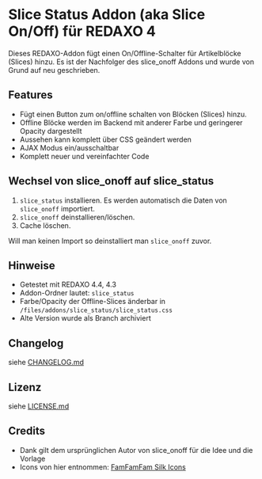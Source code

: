 Slice Status Addon (aka Slice On/Off) für REDAXO 4
===================================================

Dieses REDAXO-Addon fügt einen On/Offline-Schalter für Artikelblöcke (Slices) hinzu. 
Es ist der Nachfolger des slice_onoff Addons und wurde von Grund auf neu geschrieben.

Features
--------

* Fügt einen Button zum on/offline schalten von Blöcken (Slices) hinzu.
* Offline Blöcke werden im Backend mit anderer Farbe und geringerer Opacity dargestellt
* Aussehen kann komplett über CSS geändert werden
* AJAX Modus ein/ausschaltbar
* Komplett neuer und vereinfachter Code

Wechsel von slice_onoff auf slice_status
----------------------------------------

1. `slice_status` installieren. Es werden automatisch die Daten von `slice_onoff` importiert.
2. `slice_onoff` deinstallieren/löschen.
3. Cache löschen.

Will man keinen Import so deinstalliert man `slice_onoff` zuvor.

Hinweise
--------

* Getestet mit REDAXO 4.4, 4.3
* Addon-Ordner lautet: `slice_status`
* Farbe/Opacity der Offline-Slices änderbar in `/files/addons/slice_status/slice_status.css`
* Alte Version wurde als Branch archiviert

Changelog
---------

siehe [CHANGELOG.md](CHANGELOG.md)

Lizenz
------

siehe [LICENSE.md](LICENSE.md)

Credits
-------

* Dank gilt dem ursprünglichen Autor von slice_onoff für die Idee und die Vorlage
* Icons von hier entnommen: <a href="http://www.famfamfam.com/lab/icons/silk/">FamFamFam Silk Icons</a>

